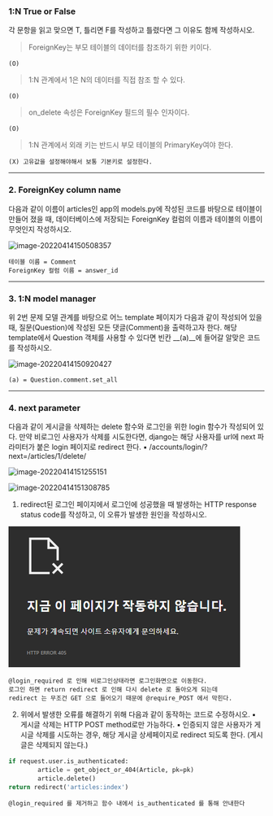 ### 1:N True or False

각 문항을 읽고 맞으면 T, 틀리면 F를 작성하고 틀렸다면 그 이유도 함께 작성하시오.

> ForeignKey는 부모 테이블의 데이터를 참조하기 위한 키이다.

```
(O)
```

> 1:N 관계에서 1은 N의 데이터를 직접 참조 할 수 있다.

```
(O)
```

> on_delete 속성은 ForeignKey 필드의 필수 인자이다.

```()
(O)
```

> 1:N 관계에서 외래 키는 반드시 부모 테이블의 PrimaryKey여야 한다.

```
(X) 고유값을 설정해야해서 보통 기본키로 설정한다.
```



---

### 2. ForeignKey column name

다음과 같이 이름이 articles인 app의 models.py에 작성된 코드를 바탕으로 테이블이 만들어 졌을 때, 데이터베이스에 저장되는 ForeignKey 컬럼의 이름과 테이블의 이름이 무엇인지 작성하시오.

![image-20220414150508357](C:\Users\USER\AppData\Roaming\Typora\typora-user-images\image-20220414150508357.png)

```
테이블 이름 = Comment
ForeignKey 컬럼 이름 = answer_id
```



---

### 3. 1:N model manager

위 2번 문제 모델 관계를 바탕으로 어느 template 페이지가 다음과 같이 작성되어 있을 때, 질문(Question)에 작성된 모든 댓글(Comment)을 출력하고자 한다. 해당 template에서 Question 객체를 사용할 수 있다면 빈칸 __(a)__에 들어갈 알맞은 코드를 작성하시오.

![image-20220414150920427](C:\Users\USER\AppData\Roaming\Typora\typora-user-images\image-20220414150920427.png)

```
(a) = Question.comment.set_all
```



---

### 4. next parameter

다음과 같이 게시글을 삭제하는 delete 함수와 로그인을 위한 login 함수가 작성되어 있다.  만약 비로그인 사용자가 삭제를 시도한다면, django는 해당 사용자를 url에 next 파라미터가 붙은 login 페이지로 redirect 한다. ▪ /accounts/login/?next=/articles/1/delete/



![image-20220414151255151](C:\Users\USER\AppData\Roaming\Typora\typora-user-images\image-20220414151255151.png)

![image-20220414151308785](C:\Users\USER\AppData\Roaming\Typora\typora-user-images\image-20220414151308785.png)



1. redirect된 로그인 페이지에서 로그인에 성공했을 때 발생하는 HTTP response status  code를 작성하고, 이 오류가 발생한 원인을 작성하시오.

![image-20220414154605536](0413_home.assets/image-20220414154605536.png)

```
@login_required 로 인해 비로그인상태라면 로그인화면으로 이동한다.
로그인 하면 return redirect 로 인해 다시 delete 로 돌아오게 되는데
redirect 는 무조건 GET 으로 들어오기 때문에 @require_POST 에서 막힌다.
```

2) 위에서 발생한 오류를 해결하기 위해 다음과 같이 동작하는 코드로 수정하시오. ▪ 게시글 삭제는 HTTP POST method로만 가능하다. ▪ 인증되지 않은 사용자가 게시글 삭제를 시도하는 경우, 해당 게시글 상세페이지로 redirect 되도록 한다. (게시글은 삭제되지 않는다.)

```python
if request.user.is_authenticated:
        article = get_object_or_404(Article, pk=pk)
        article.delete()
return redirect('articles:index')
```

```
@login_required 를 제거하고 함수 내에서 is_authenticated 를 통해 안내한다
```

